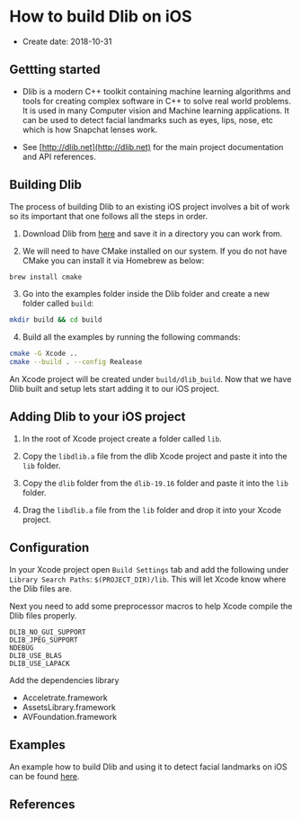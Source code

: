 # How to build Dlib on iOS

* Create date: 2018-10-31

## Gettting started

* Dlib is a modern C++ toolkit containing machine learning algorithms and tools for creating complex software in C++ to solve real world problems. It is used in many Computer vision and Machine learning applications. It can be used to detect facial landmarks such as eyes, lips, nose, etc which is how Snapchat lenses work.

* See [http://dlib.net](http://dlib.net) for the main project documentation and API references.

## Building Dlib

The process of building Dlib to an existing iOS project involves a bit of work so its important that one follows all the steps in order.

1. Download Dlib from [here](http://dlib.net/) and save it in a directory you can work from.

2. We will need to have CMake installed on our system. If you do not have CMake you can install it via Homebrew as below:
```bash
brew install cmake
```

3. Go into the examples folder inside the Dlib folder and create a new folder called `build`:
```bash
mkdir build && cd build
```

4. Build all the examples by running the following commands:
```bash
cmake -G Xcode ..
cmake --build . --config Realease
```

An Xcode project will be created under `build/dlib_build`. Now that we have Dlib built and setup lets start adding it to our iOS project.

## Adding Dlib to your iOS project

1. In the root of Xcode project create a folder called `lib`.

2. Copy the `libdlib.a` file from the dlib Xcode project and paste it into the `lib` folder.

3. Copy the `dlib` folder from the `dlib-19.16` folder and paste it into the `lib` folder.

4. Drag the `libdlib.a` file from the `lib` folder and drop it into your Xcode project.

## Configuration

In your Xcode project open `Build Settings` tab and add the following under `Library Search Paths`: `$(PROJECT_DIR)/lib`. This will let Xcode know where the Dlib files are.

Next you need to add some preprocessor macros to help Xcode compile the Dlib files properly.

```
DLIB_NO_GUI_SUPPORT
DLIB_JPEG_SUPPORT
NDEBUG
DLIB_USE_BLAS
DLIB_USE_LAPACK
```

Add the dependencies library

* Acceletrate.framework
* AssetsLibrary.framework
* AVFoundation.framework

## Examples

An example how to build Dlib and using it to detect facial landmarks on iOS can be found [here](https://github.com/sthanhng/OpenCV-iOS/tree/master/DlibDemo).

## References
